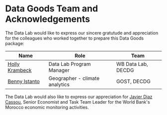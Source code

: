 # Data Goods Team and Acknowledgements

The Data Lab would like to express our sincere gratutude and appreciation for the colleagues who worked together to prepare this Data Goods package:

| **Name**                                         | **Role**                       | **Team**           |
| ------------------------------------------------ | ------------------------------ | ------------------ |
| [Holly Krambeck](mailto:hkrambeck@worldbank.org) | Data Lab Program Manager       | WB Data Lab, DECDG |
| [Benny Istanto](mailto:bistanto@worldbank.org)   | Geographer - climate analytics | GOST, DECDG        |

The Data Lab would also like to express our appreciation for [Javier Diaz Cassou](mailto:jdiazcassou@worldbank.org), Senior Economist and Task Team Leader for the World Bank's Morocco economic monitoring activities.
